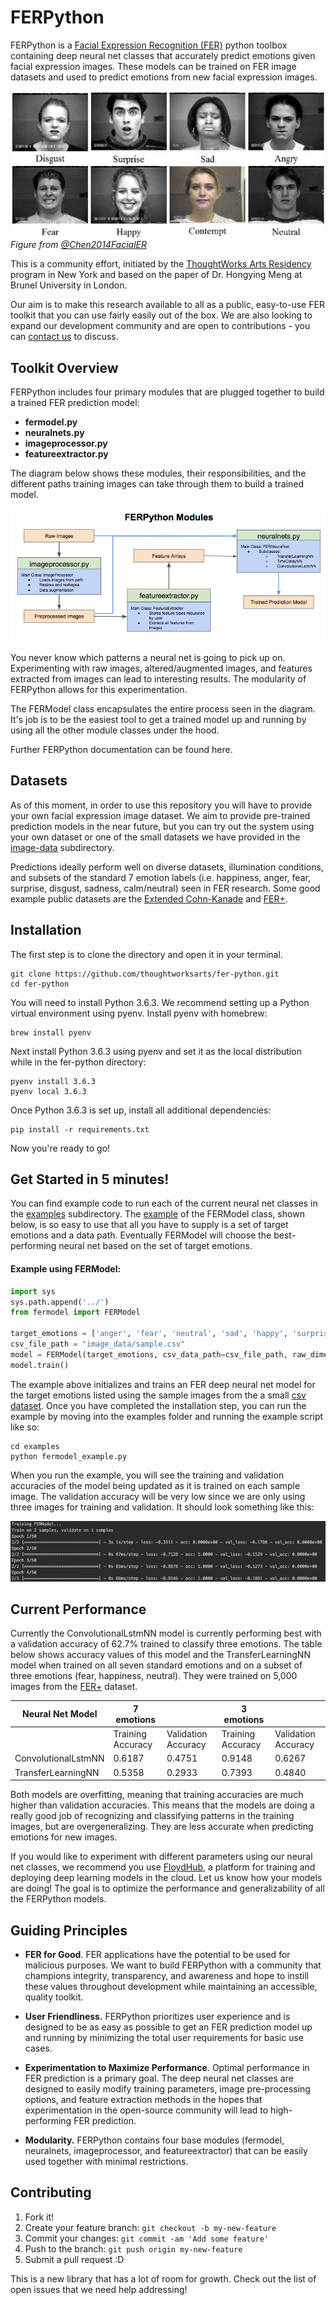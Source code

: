# FERPython
FERPython is a [Facial Expression Recognition (FER)](https://en.wikipedia.org/wiki/Emotion_recognition) python toolbox containing deep neural net classes that accurately predict emotions given facial expression images. These models can be trained on FER image datasets and used to predict emotions from new facial expression images.

![Labeled FER Images](readme_docs/labeled_images.png "Labeled Facial Expression Images")
*Figure from [@Chen2014FacialER]*

This is a community effort, initiated by the [ThoughtWorks Arts Residency](https://thoughtworksarts.io/) program in New York and based on the paper of Dr. Hongying Meng at Brunel University in London. 

Our aim is to make this research available to all as a public, easy-to-use FER toolkit that you can use fairly easily out of the box. We are also looking to expand our development community and are open to contributions - you can [contact us](mailto:aperez@thoughtworks.com) to discuss.

## Toolkit Overview

FERPython includes four primary modules that are plugged together to build a trained FER prediction model:

- __fermodel.py__
- __neuralnets.py__
- __imageprocessor.py__
- __featureextractor.py__

The diagram below shows these modules, their responsibilities, and the different paths training images can take through them to build a trained model. 

![FERPython Modules](readme_docs/module_diagram.png "FERPython Modules")

You never know which patterns a neural net is going to pick up on. Experimenting with raw images, altered/augmented images, and features extracted from images can lead to interesting results. The modularity of FERPython allows for this experimentation.

The FERModel class encapsulates the entire process seen in the diagram. It's job is to be the easiest tool to get a trained model up and running by using all the other module classes under the hood.

Further FERPython documentation can be found here.

## Datasets

As of this moment, in order to use this repository you will have to provide your own facial expression image dataset. We aim to provide pre-trained prediction models in the near future, but you can try out the system using your own dataset or one of the small datasets we have provided in the [image-data](image-data) subdirectory.

Predictions ideally perform well on diverse datasets, illumination conditions, and subsets of the standard 7 emotion labels (i.e. happiness, anger, fear, surprise, disgust, sadness, calm/neutral) seen in FER research. Some good example public datasets are the [Extended Cohn-Kanade](http://www.consortium.ri.cmu.edu/ckagree/) and [FER+](https://github.com/Microsoft/FERPlus).

## Installation

The first step is to clone the directory and open it in your terminal.

```
git clone https://github.com/thoughtworksarts/fer-python.git
cd fer-python
```

You will need to install Python 3.6.3. We recommend setting up a Python virtual environment using pyenv. Install pyenv with homebrew:

```
brew install pyenv
```

Next install Python 3.6.3 using pyenv and set it as the local distribution while in the fer-python directory:
```
pyenv install 3.6.3
pyenv local 3.6.3
```
 
Once Python 3.6.3 is set up, install all additional dependencies:

```
pip install -r requirements.txt
```

Now you're ready to go!

## Get Started in 5 minutes!

You can find example code to run each of the current neural net classes in the [examples](examples) subdirectory. The [example](examples/fermodel_example.py) of the FERModel class, shown below, is so easy to use that all you have to supply is a set of target emotions and a data path. Eventually FERModel will choose the best-performing neural net based on the set of target emotions.

#### Example using FERModel:

```python
import sys
sys.path.append('../')
from fermodel import FERModel

target_emotions = ['anger', 'fear', 'neutral', 'sad', 'happy', 'surprise', 'disgust']
csv_file_path = "image_data/sample.csv"
model = FERModel(target_emotions, csv_data_path=csv_file_path, raw_dimensions=(48,48), csv_image_col=1, csv_label_col=0, verbose=True)
model.train()
```

The example above initializes and trains an FER deep neural net model for the target emotions listed using the sample images from the a small [csv dataset](examples/image_data/sample.csv). Once you have completed the installation step, you can run the example by moving into the examples folder and running the example script like so:

```
cd examples
python fermodel_example.py
```

When you run the example, you will see the training and validation accuracies of the model being updated as it is trained on each sample image. The validation accuracy will be very low since we are only using three images for training and validation. It should look something like this:

![FERModel Training Output](readme_docs/sample_fermodel_output.png "FERModel Training Output")

## Current Performance 

Currently the ConvolutionalLstmNN model is currently performing best with a validation accuracy of 62.7% trained to classify three emotions. The table below shows accuracy values of this model and the TransferLearningNN model when trained on all seven standard emotions and on a subset of three emotions (fear, happiness, neutral). They were trained on 5,000 images from the [FER+](https://github.com/Microsoft/FERPlus) dataset. 

| Neural Net Model    | 7 emotions        |                     | 3 emotions        |                     |
|---------------------|-------------------|---------------------|-------------------|---------------------|
|                     | Training Accuracy | Validation Accuracy | Training Accuracy | Validation Accuracy |
| ConvolutionalLstmNN | 0.6187            | 0.4751              | 0.9148            | 0.6267              |
| TransferLearningNN  | 0.5358            | 0.2933              | 0.7393            | 0.4840              |

Both models are overfitting, meaning that training accuracies are much higher than validation accuracies. This means that the models are doing a really good job of recognizing and classifying patterns in the training images, but are overgeneralizing. They are less accurate when predicting emotions for new images.

If you would like to experiment with different parameters using our neural net classes, we recommend you use [FloydHub](https://www.floydhub.com/about), a platform for training and deploying deep learning models in the cloud. Let us know how your models are doing! The goal is to optimize the performance and generalizability of all the FERPython models.

## Guiding Principles

- __FER for Good__. FER applications have the potential to be used for malicious purposes. We want to build FERPython with a community that champions integrity, transparency, and awareness and hope to instill these values throughout development while maintaining an accessible, quality toolkit.

- __User Friendliness.__ FERPython prioritizes user experience and is designed to be as easy as possible to get an FER prediction model up and running by minimizing the total user requirements for basic use cases.

- __Experimentation to Maximize Performance__. Optimal performance in FER prediction is a primary goal. The deep neural net classes are designed to easily modify training parameters, image pre-processing options, and feature extraction methods in the hopes that experimentation in the open-source community will lead to high-performing FER prediction.

- __Modularity.__ FERPython contains four base modules (fermodel, neuralnets, imageprocessor, and featureextractor) that can be easily used together with minimal restrictions. 

## Contributing

1. Fork it!
2. Create your feature branch: `git checkout -b my-new-feature`
3. Commit your changes: `git commit -am 'Add some feature'`
4. Push to the branch: `git push origin my-new-feature`
5. Submit a pull request :D

This is a new library that has a lot of room for growth. Check out the list of open issues that we need help addressing! 


[@Chen2014FacialER]: https://www.semanticscholar.org/paper/Facial-Expression-Recognition-Based-on-Facial-Comp-Chen-Chen/677ebde61ba3936b805357e27fce06c44513a455 "Facial Expression Recognition Based on Facial Components Detection and HOG Features"